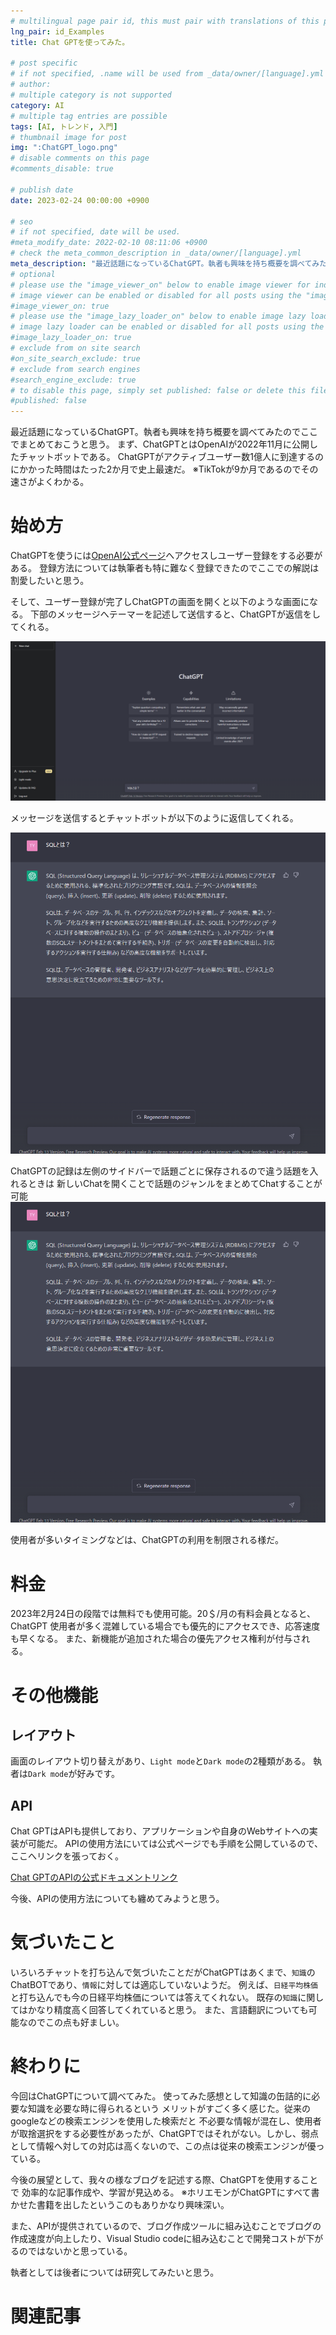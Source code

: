 ```yaml
---
# multilingual page pair id, this must pair with translations of this page. (This name must be unique)
lng_pair: id_Examples
title: Chat GPTを使ってみた。

# post specific
# if not specified, .name will be used from _data/owner/[language].yml
# author:
# multiple category is not supported
category: AI
# multiple tag entries are possible
tags: [AI, トレンド, 入門]
# thumbnail image for post
img: ":ChatGPT_logo.png"
# disable comments on this page
#comments_disable: true

# publish date
date: 2023-02-24 00:00:00 +0900

# seo
# if not specified, date will be used.
#meta_modify_date: 2022-02-10 08:11:06 +0900
# check the meta_common_description in _data/owner/[language].yml
meta_description: "最近話題になっているChatGPT。執者も興味を持ち概要を調べてみたのでここでまとめておこうと思う。ChatGPTにはAPIも提供されておりアプリケーションへの実装などでさらなる進化が期待できそうだ。"
# optional
# please use the "image_viewer_on" below to enable image viewer for individual pages or posts (_posts/ or [language]/_posts folders).
# image viewer can be enabled or disabled for all posts using the "image_viewer_posts: true" setting in _data/conf/main.yml.
#image_viewer_on: true
# please use the "image_lazy_loader_on" below to enable image lazy loader for individual pages or posts (_posts/ or [language]/_posts folders).
# image lazy loader can be enabled or disabled for all posts using the "image_lazy_loader_posts: true" setting in _data/conf/main.yml.
#image_lazy_loader_on: true
# exclude from on site search
#on_site_search_exclude: true
# exclude from search engines
#search_engine_exclude: true
# to disable this page, simply set published: false or delete this file
#published: false
---
```


<!-- outline-start -->

最近話題になっているChatGPT。執者も興味を持ち概要を調べてみたのでここでまとめておこうと思う。
まず、ChatGPTとはOpenAIが2022年11月に公開したチャットボットである。
ChatGPTがアクティブユーザー数1億人に到達するのにかかった時間はたった2か月で史上最速だ。
※TikTokが9か月であるのでその速さがよくわかる。
<!-- outline-end -->

# 始め方

ChatGPTを使うには[OpenAI公式ページ](https://chat.openai.com)へアクセスしユーザー登録をする必要がある。
登録方法については執筆者も特に難なく登録できたのでここでの解説は割愛したいと思う。

そして、ユーザー登録が完了しChatGPTの画面を開くと以下のような画面になる。
下部のメッセージへテーマーを記述して送信すると、ChatGPTが返信をしてくれる。

![](/assets/img/posts/ChatGPT_1.png)

メッセージを送信するとチャットボットが以下のように返信してくれる。

![](/assets/img/posts/ChatGPT_2.png)

ChatGPTの記録は左側のサイドバーで話題ごとに保存されるので違う話題を入れるときは
新しいChatを開くことで話題のジャンルをまとめてChatすることが可能
![](/assets/img/posts/ChatGPT_2.png)

使用者が多いタイミングなどは、ChatGPTの利用を制限される様だ。


# 料金
2023年2月24日の段階では無料でも使用可能。20＄/月の有料会員となると、ChatGPT
使用者が多く混雑している場合でも優先的にアクセスでき、応答速度も早くなる。
また、新機能が追加された場合の優先アクセス権利が付与される。


# その他機能

## レイアウト
画面のレイアウト切り替えがあり、`Light mode`と`Dark mode`の2種類がある。
執者は`Dark mode`が好みです。

## API
Chat GPTはAPIも提供しており、アプリケーションや自身のWebサイトへの実装が可能だ。
APIの使用方法にいては公式ページでも手順を公開しているので、ここへリンクを張っておく。

[Chat GPTのAPIの公式ドキュメントリンク](https://platform.openai.com/docs/introduction)

今後、APIの使用方法についても纏めてみようと思う。

# 気づいたこと
いろいろチャットを打ち込んで気づいたことだがChatGPTはあくまで、`知識`のChatBOTであり、`情報`に対しては適応していないようだ。
例えば、`日経平均株価`と打ち込んでも今の日経平均株価については答えてくれない。
既存の`知識`に関してはかなり精度高く回答してくれていると思う。
また、言語翻訳についても可能なのでこの点も好ましい。

# 終わりに
今回はChatGPTについて調べてみた。
使ってみた感想として知識の缶詰的に必要な知識を必要な時に得られるという
メリットがすごく多く感じた。従来のgoogleなどの検索エンジンを使用した検索だと
不必要な情報が混在し、使用者が取捨選択をする必要性があったが、ChatGPTではそれがない。しかし、弱点として情報へ対しての対応は高くないので、この点は従来の検索エンジンが優っている。

今後の展望として、我々の様なブログを記述する際、ChatGPTを使用することで
効率的な記事作成や、学習が見込める。
※ホリエモンがChatGPTにすべて書かせた書籍を出したというこのもありかなり興味深い。

また、APIが提供されているので、ブログ作成ツールに組み込むことでブログの作成速度が向上したり、Visual Studio codeに組み込むことで開発コストが下がるのではないかと思っている。

執者としては後者については研究してみたいと思う。

# 関連記事
